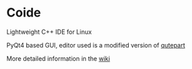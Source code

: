 Coide
=====

Lightweight C++ IDE for Linux

PyQt4 based GUI, editor used is a modified version of [qutepart](https://github.com/hlamer/qutepart)

More detailed information in the [wiki](https://github.com/amirgeva/coide/wiki)
